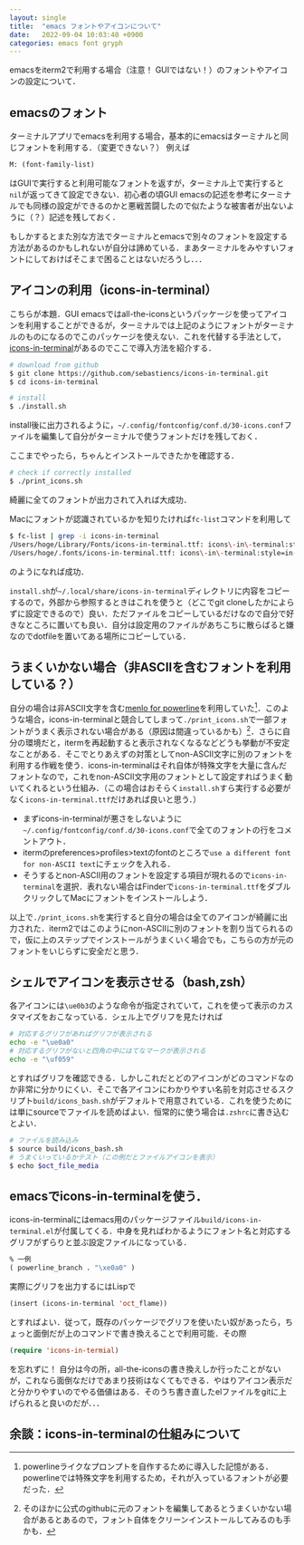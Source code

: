 ```yaml
---
layout: single
title:  "emacs フォントやアイコンについて"
date:   2022-09-04 10:03:40 +0900
categories: emacs font gryph
---
```


emacsをiterm2で利用する場合（注意！ GUIではない！）のフォントやアイコンの設定について．

## emacsのフォント

ターミナルアプリでemacsを利用する場合，基本的にemacsはターミナルと同じフォントを利用する．（変更できない？） 例えば

```lisp
M: (font-family-list)
```

はGUIで実行すると利用可能なフォントを返すが，ターミナル上で実行すると`nil`が返ってきて設定できない．初心者の頃GUI emacsの記述を参考にターミナルでも同様の設定ができるのかと悪戦苦闘したので似たような被害者が出ないように（？）記述を残しておく．

もしかするとまた別な方法でターミナルとemacsで別々のフォントを設定する方法があるのかもしれないが自分は諦めている．まあターミナルをみやすいフォントにしておけばそこまで困ることはないだろうし．．．


<!-- 
GUIでのフォント設定について．

https://qiita.com/j8takagi/items/01aecdd28f87cdd3cd2c
https://www.emacswiki.org/emacs/iTerm2#h5o-8
https://qiita.com/TanukiTam/items/2df29e9b10e84a7d67a6
https://www.emacswiki.org/emacs/SetFonts
https://www.reddit.com/r/emacs/comments/pc189c/fonts_in_emacs_daemon_mode/
-->

## アイコンの利用（icons-in-terminal）

こちらが本題．GUI emacsではall-the-iconsというパッケージを使ってアイコンを利用することができるが，ターミナルでは上記のようにフォントがターミナルのものになるのでこのパッケージを使えない．これを代替する手法として，[icons-in-terminal](https://github.com/sebastiencs/icons-in-terminal#integrations)があるのでここで導入方法を紹介する．


```bash:install_icons_in_terminal.sh
# download from github
$ git clone https://github.com/sebastiencs/icons-in-terminal.git
$ cd icons-in-terminal

# install 
$ ./install.sh  
```

install後に出力されるように，`~/.config/fontconfig/conf.d/30-icons.conf`ファイルを編集して自分がターミナルで使うフォントだけを残しておく．

ここまでやったら，ちゃんとインストールできたかを確認する．

```bash
# check if correctly installed
$ ./print_icons.sh
```

綺麗に全てのフォントが出力されて入れば大成功．

Macにフォントが認識されているかを知りたければ`fc-list`コマンドを利用して

```bash
$ fc-list | grep -i icons-in-terminal
/Users/hoge/Library/Fonts/icons-in-terminal.ttf: icons\-in\-terminal:style=in-terminal
/Users/hoge/.fonts/icons-in-terminal.ttf: icons\-in\-terminal:style=in-terminal
```

のようになれば成功．

`install.sh`が`~/.local/share/icons-in-terminal`ディレクトリに内容をコピーするので，外部から参照するときはこれを使うと（どこでgit cloneしたかによらずに設定できるので）良い．ただファイルをコピーしているだけなので自分で好きなところに置いても良い．自分は設定用のファイルがあちこちに散らばると嫌なのでdotfileを置いてある場所にコピーしている．


## うまくいかない場合（非ASCIIを含むフォントを利用している？）

自分の場合は非ASCII文字を含む[menlo for powerline](https://github.com/lxbrtsch/Menlo-for-Powerline)を利用していた[^1]．このような場合，icons-in-terminalと競合してしまって`./print_icons.sh`で一部フォントがうまく表示されない場合がある（原因は間違っているかも）[^2]．さらに自分の環境だと，itermを再起動すると表示されなくなるなどどうも挙動が不安定なことがある．そこでとりあえずの対策としてnon-ASCII文字に別のフォントを利用する作戦を使う．icons-in-terminalはそれ自体が特殊文字を大量に含んだフォントなので，これをnon-ASCII文字用のフォントとして設定すればうまく動いてくれるという仕組み．（この場合はおそらく`install.sh`すら実行する必要がなく`icons-in-terminal.ttf`だけあれば良いと思う．）

- まずicons-in-terminalが悪さをしないように`~/.config/fontconfig/conf.d/30-icons.conf`で全てのフォントの行をコメントアウト．
- itermのpreferences>profiles>textのfontのところで`use a different font for non-ASCII text`にチェックを入れる．
- そうするとnon-ASCII用のフォントを設定する項目が現れるので`icons-in-terminal`を選択．表れない場合はFinderで`icons-in-terminal.ttf`をダブルクリックしてMacにフォントをインストールしよう．

以上で`./print_icons.sh`を実行すると自分の場合は全てのアイコンが綺麗に出力された．iterm2ではこのようにnon-ASCIIに別のフォントを割り当てられるので，仮に上のステップでインストールがうまくいく場合でも，こちらの方が元のフォントをいじらずに安全だと思う．

## シェルでアイコンを表示させる（bash,zsh）

各アイコンには`\ue0b3`のような命令が指定されていて，これを使って表示のカスタマイズをおこなっている．シェル上でグリフを見たければ

```bash
# 対応するグリフがあればグリフが表示される
echo -e "\ue0a0"
# 対応するグリフがないと四角の中にはてなマークが表示される
echo -e "\uf059"
```

とすればグリフを確認できる．しかしこれだとどのアイコンがどのコマンドなのか非常に分かりにくい．そこで各アイコンにわかりやすい名前を対応させるスクリプト`build/icons_bash.sh`がデフォルトで用意されている．これを使うためには単にsourceでファイルを読めばよい．恒常的に使う場合は`.zshrc`に書き込むとよい．

```bash
# ファイルを読み込み
$ source build/icons_bash.sh
# うまくいっているかテスト（この例だとファイルアイコンを表示）
$ echo $oct_file_media
```

## emacsでicons-in-terminalを使う．

icons-in-terminalにはemacs用のパッケージファイル`build/icons-in-terminal.el`が付属してくる．中身を見ればわかるようにフォント名と対応するグリフがずらりと並ぶ設定ファイルになっている．

```lisp
% 一例
( powerline_branch . "\xe0a0" )
```

実際にグリフを出力するにはLispで

```lisp
(insert (icons-in-terminal 'oct_flame))
```

とすればよい．従って，既存のパッケージでグリフを使いたい奴があったら，ちょっと面倒だが上のコマンドで書き換えることで利用可能．その際

```lisp
(require 'icons-in-termial)
```

を忘れずに！ 自分は今の所，all-the-iconsの書き換えしか行ったことがないが，これなら面倒なだけであまり技術はなくてもできる．やはりアイコン表示だと分かりやすいのでやる価値はある．そのうち書き直したelファイルをgitに上げられると良いのだが．．．

<!--
## 現状の環境の作り方

```markdown
# iterm2(ascii)     :: menlo for powerline
# iterm2(non-ascii) :: icons-in-terminal
```

```bash:install_menlo_for_powerline.sh
# menlo for powerlineのdownload
$ git clone https://github.com/lxbrtsch/Menlo-for-Powerline

# Finderでディレクトリの中の*.ttfファイルをダブルクリックしてフォントをインストールする．
```
-->


## 余談：icons-in-terminalの仕組みについて

[^1]: powerlineライクなプロンプトを自作するために導入した記憶がある．powerlineでは特殊文字を利用するため，それが入っているフォントが必要だった．

[^2]: そのほかに公式のgithubに元のフォントを編集してあるとうまくいかない場合があるとあるので，フォント自体をクリーンインストールしてみるのも手かも．
